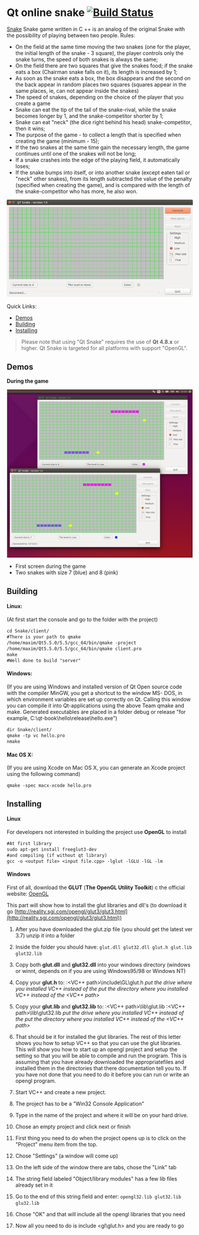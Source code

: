 # Qt online snake [![Build Status](https://travis-ci.org/angular/material.svg)](https://github.com/aleandr100/Snake)

[Snake](https://en.wikipedia.org/wiki/Snake_%28video_game%29) Snake game written in C ++ is an analog of the original Snake with the possibility of playing between two people.
Rules:
- On the field at the same time moving the two snakes (one for the player, the initial length of the snake - 3 square), the player controls only the snake turns, the speed of both snakes is always the same;
- On the field there are two squares that give the snakes food; if the snake eats a box (Chairman snake falls on it), its length is increased by 1;
- As soon as the snake eats a box, the box disappears and the second on the back appear in random places two squares (squares appear in the same places, ie, can not appear inside the snakes)
- The speed of snakes, depending on the choice of the player that you create a game
- Snake can eat the tip of the tail of the snake-rival, while the snake becomes longer by 1, and the snake-competitor shorter by 1;
- Snake can eat "neck" (the dice right behind his head) snake-competitor, then it wins;
- The purpose of the game - to collect a length that is specified when creating the game (minimum - 15);
- If the two snakes at the same time gain the necessary length, the game continues until one of the snakes will not be long;
- If a snake crashes into the edge of the playing field, it automatically loses;
- If the snake bumps into itself, or into another snake (except eaten tail or "neck" other snakes), from its length subtracted the value of the penalty (specified when creating the game), and is compared with the length of the snake-competitor who has more, he also won.

![main window](https://raw.githubusercontent.com/aleandr100/Snake/master/resources/main_window.png)

Quick Links:

*  [Demos](#demos)
*  [Building](#building)
*  [Installing](#installing)

> Please note that using "Qt Snake" requires the use of **Qt 4.8.x** or higher. Qt
  Snake is targeted for all platforms with support "OpenGL".

## <a name="demos"></a> Demos
**During the game**
<div style="border: 1px solid #ccc">
  <img src="https://raw.githubusercontent.com/aleandr100/Snake/master/resources/during_the_game.png" style="display:block;">
</div>

- First screen during the game
- Two snakes with size 7 (blue) and 8 (pink)

## <a name="building"></a> Building

#### Linux:
(At first start the console and go to the folder with the project)
```
cd Snake/client/
#There is your path to qmake
/home/maxim/Qt5.5.0/5.5/gcc_64/bin/qmake -project
/home/maxim/Qt5.5.0/5.5/gcc_64/bin/qmake client.pro
make
#Well done to build "server"
```
#### Windows:
(If you are using Windows and installed version of Qt Open
source code with the compiler MinGW, you get a shortcut to the window MS-
DOS, in which environment variables are set up correctly on Qt. Calling this window
you can compile it into Qt-applications using the above
Team qmake and make. Generated executables are placed in a folder
debug or release "for example, C:\qt-book\hello\release\hello.exe")
```
dir Snake/client/
qmake -tp vc hello.pro
nmake
```
#### Mac OS X:
(If you are using Xcode on Mac OS X, you can generate an Xcode project using the following command)
```
qmake -spec macx-xcode hello.pro
```

## <a name="installing"></a> Installing

#### Linux
For developers not interested in building the project use **OpenGL** to install
```
#At first library
sudo apt-get install freeglut3-dev
#and compiling (if without qt library)
gcc -o <output file> <input file.cpp> -lglut -lGLU -lGL -lm
```

#### Windows
First of all, download the **GLUT** (**The OpenGL Utility Toolkit**) c the official website:
[OpenGL](https://www.opengl.org/resources/libraries/glut/)

This part will show how to install the glut libraries and dll's (to download it go [http://reality.sgi.com/opengl/glut3/glut3.html](http://reality.sgi.com/opengl/glut3/glut3.html))

1. After you have downloaded the glut.zip file (you should get the latest ver 3.7) unzip it into a folder
2. Inside the folder you should have:
```glut.dll glut32.dll glut.h glut.lib glut32.lib```
3. Copy both **glut.dll** and **glut32.dll** into your windows directory (windows or winnt, depends on if you are using Windows95/98 or Windows NT)
4. Copy your **glut.h** to:
<drive>:\<VC++ path>\include\GL\glut.h
*put the drive where you installed VC++ instead of the <drive>*
*put the directory where you installed VC++ instead of the <VC++ path>*
5. Copy your **glut.lib** and **glut32.lib** to:
<drive>:\<VC++ path>\lib\glut.lib
<drive>:\<VC++ path>\lib\glut32.lib
*put the drive where you installed VC++ instead of the <drive>*
*put the directory where you installed VC++ instead of the <VC++ path>*
6. That should be it for installed the glut libraries. The rest of this letter shows you how to setup VC++ so that you can use the glut libraries.
This will show you how to start up an opengl project and setup the setting so that you will be able to compile and run the program. This is assuming that you have already downloaded the appropriatefiles and installed them in the directories that there documentation tell you to. If you have not done that you need to do it before you can run or write an opengl program.

7. Start VC++ and create a new project.
8. The project has to be a "Win32 Console Application"
9. Type in the name of the project and where it will be on your hard drive.
10. Chose an empty project and click next or finish
11. First thing you need to do when the project opens up is to click on the "Project" menu item from the top.
12. Chose "Settings" (a window will come up)
13. On the left side of the window there are tabs, chose the "Link" tab
14. The string field labeled "Object/library modules" has a few lib files already set in it
15. Go to the end of this string field and enter:
``` opengl32.lib glut32.lib glu32.lib ```
16. Chose "OK" and that will include all the opengl libraries that you need
17. Now all you need to do is include <gl\glut.h> and you are ready to go